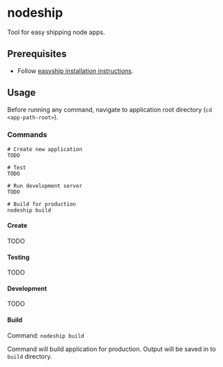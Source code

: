 # nodeship

Tool for easy shipping node apps.

## Prerequisites

 - Follow [easyship installation instructions](https://github.com/easyship-io/ship-cli/blob/master/docs/installation.md).

## Usage

Before running any command, navigate to application root directory (`cd <app-path-root>`).

### Commands

```
# Create new application
TODO

# Test
TODO

# Run development server
TODO

# Build for production
nodeship build
```
#### Create

TODO

#### Testing

TODO

#### Development

TODO

#### Build

Command: `nodeship build`

Command will build application for production. Output will be saved in to `build` directory.
